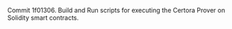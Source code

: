 Commit 1f01306.                    Build and Run scripts for executing the Certora Prover on Solidity smart contracts.
